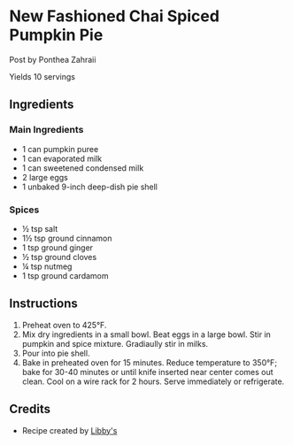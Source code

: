 # New Fashioned Chai Spiced Pumpkin Pie

Post by Ponthea Zahraii

Yields 10 servings

## Ingredients

### Main Ingredients 

- 1 can pumpkin puree
- 1 can evaporated milk 
- 1 can sweetened condensed milk 
- 2 large eggs 
- 1 unbaked 9-inch deep-dish pie shell

### Spices

- ½ tsp salt 
- 1½ tsp ground cinnamon 
- 1 tsp ground ginger 
- ½ tsp ground cloves 
- ¼ tsp nutmeg
- 1 tsp ground cardamom

## Instructions

1. Preheat oven to 425°F.
2. Mix dry ingredients in a small bowl. Beat eggs in a large bowl. Stir in pumpkin and spice mixture. Gradiaully stir in milks. 
3. Pour into pie shell.
4. Bake in preheated oven for 15 minutes. Reduce temperature to 350°F; bake for 30-40 minutes or until knife inserted near center comes out clean. Cool on a wire rack for 2 hours. Serve immediately or refrigerate. 

## Credits

- Recipe created by [Libby's](libbyspumpkin.com)
